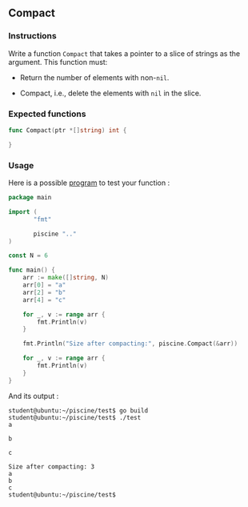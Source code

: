 ## Compact

### Instructions

Write a function `Compact` that takes a pointer to a slice of strings as the argument.
This function must:

- Return the number of elements with non-`nil`.

- Compact, i.e., delete the elements with `nil` in the slice.

### Expected functions

```go
func Compact(ptr *[]string) int {

}
```

### Usage

Here is a possible [program](TODO-LINK) to test your function :

```go
package main

import (
       "fmt"

       piscine ".."
)

const N = 6

func main() {
	arr := make([]string, N)
	arr[0] = "a"
	arr[2] = "b"
	arr[4] = "c"

	for _, v := range arr {
		fmt.Println(v)
	}

	fmt.Println("Size after compacting:", piscine.Compact(&arr))

	for _, v := range arr {
		fmt.Println(v)
	}
}
```

And its output :

```console
student@ubuntu:~/piscine/test$ go build
student@ubuntu:~/piscine/test$ ./test
a

b

c

Size after compacting: 3
a
b
c
student@ubuntu:~/piscine/test$
```
